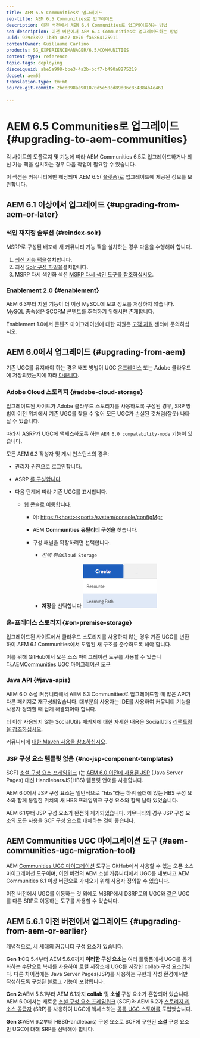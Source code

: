 ```yaml
---
title: AEM 6.5 Communities로 업그레이드
seo-title: AEM 6.5 Communities로 업그레이드
description: 이전 버전에서 AEM 6.4 Communities로 업그레이드하는 방법
seo-description: 이전 버전에서 AEM 6.4 Communities로 업그레이드하는 방법
uuid: 929c3892-1b3b-46a7-8e70-fa6864125911
contentOwner: Guillaume Carlino
products: SG_EXPERIENCEMANAGER/6.5/COMMUNITIES
content-type: reference
topic-tags: deploying
discoiquuid: abe5a998-bbe3-4a2b-bcf7-b490a8275219
docset: aem65
translation-type: tm+mt
source-git-commit: 2bcd098ae901070d5e50cd89d06c854884b4e461

---
```



# AEM 6.5 Communities로 업그레이드 {#upgrading-to-aem-communities}

각 사이트의 토폴로지 및 기능에 따라 AEM Communities 6.5로 업그레이드하거나 최신 기능 팩을 설치하는 경우 다음 작업이 필요할 수 있습니다.

이 섹션은 커뮤니티에만 해당되며 AEM 6.5( [플랫폼)로](/help/sites-deploying/upgrade.md) 업그레이드에 제공된 정보를 보완합니다.

## AEM 6.1 이상에서 업그레이드 {#upgrading-from-aem-or-later}

### 색인 재지정 솔루션 {#reindex-solr}

MSRP로 구성된 배포에 새 커뮤니티 기능 팩을 설치하는 경우 다음을 수행해야 합니다.

1. [최신 기능 팩을](/help/communities/deploy-communities.md#latestfeaturepack)설치합니다.
1. 최신 [Solr 구성 파일을](/help/communities/msrp.md#upgrading)설치합니다.
1. MSRP 다시 색인화 섹션 [MSRP 다시 색인 도구를 참조하십시오](/help/communities/msrp.md#msrp-reindex-tool).

### Enablement 2.0 {#enablement}

AEM 6.3부터 지원 기능이 더 이상 MySQL에 보고 정보를 저장하지 않습니다. MySQL 종속성은 SCORM 콘텐트를 추적하기 위해서만 존재합니다.

Enablement 1.0에서 콘텐츠 마이그레이션에 대한 지원은 [고객 지원](https://helpx.adobe.com/kr/marketing-cloud/contact-support.html) 센터에 문의하십시오.

## AEM 6.0에서 업그레이드 {#upgrading-from-aem}

기존 UGC를 유지해야 하는 경우 배포 방법이 UGC [온프레미스](#on-premise-storage) 또는 Adobe 클라우드에 저장되었는지에 따라 [다릅니다](#adobe-cloud-storage).

### Adobe Cloud 스토리지 {#adobe-cloud-storage}

업그레이드된 사이트가 Adobe 클라우드 스토리지를 사용하도록 구성된 경우, SRP 방법이 이전 위치에서 기존 UGC를 찾을 수 없어 모든 UGC가 손실된 것처럼(잘못) 나타날 수 있습니다.

따라서 ASRP가 UGC에 액세스하도록 하는 `AEM 6.0 compatability-mode` 기능이 있습니다.

모든 AEM 6.3 작성자 및 게시 인스턴스의 경우:

* 관리자 권한으로 로그인합니다.
* ASRP [를 구성합니다](/help/communities/asrp.md).
* 다음 단계에 따라 기존 UGC를 표시합니다.

   * 웹 콘솔로 이동합니다.

      * 예: [https://&lt;host>:&lt;port>/system/console/configMgr](https://localhost:4502/system/console/configMgr)

      * AEM **Communities 유틸리티 구성을** 찾습니다.
      * 구성 패널을 확장하려면 선택합니다.

         * *선택 취소*`Cloud Storage`

         * **저장**&#x200B;을 선택합니다
      ![chlimage_1-176](assets/chlimage_1-176.png)


### 온-프레미스 스토리지 {#on-premise-storage}

업그레이드된 사이트에서 클라우드 스토리지를 사용하지 않는 경우 기존 UGC를 변환하여 AEM 6.1 Communities에서 도입된 새 구조를 준수하도록 해야 합니다.

이를 위해 GitHub에서 오픈 소스 마이그레이션 도구를 사용할 수 있습니다.AEM[Communities UGC 마이그레이션 도구](https://github.com/Adobe-Marketing-Cloud/communities-ugc-migration)

### Java API {#java-apis}

AEM 6.0 소셜 커뮤니티에서 AEM 6.3 Communities로 업그레이드할 때 많은 API가 다른 패키지로 재구성되었습니다. 대부분의 사용자는 IDE를 사용하여 커뮤니티 기능을 사용자 정의할 때 쉽게 해결되어야 합니다.

더 이상 사용되지 않는 SocialUtils 패키지에 대한 자세한 내용은 SocialUtils [리팩토링을 참조하십시오](/help/communities/socialutils.md).

커뮤니티에 [대한 Maven 사용을 참조하십시오](/help/communities/maven.md).

### JSP 구성 요소 템플릿 없음 {#no-jsp-component-templates}

SCF( [소셜 구성 요소 프레임워크](/help/communities/scf.md) )는 [AEM 6.0 이전에 사용된 JSP](https://www.handlebarsjs.com/) (Java Server Pages) 대신 HandlebarsJS(HBS) 템플릿 언어를 사용합니다.

AEM 6.0에서 JSP 구성 요소는 일반적으로 &quot;hbs&quot;라는 하위 폴더에 있는 HBS 구성 요소와 함께 동일한 위치의 새 HBS 프레임워크 구성 요소와 함께 남아 있었습니다.

AEM 6.1부터 JSP 구성 요소가 완전히 제거되었습니다. 커뮤니티의 경우 JSP 구성 요소의 모든 사용을 SCF 구성 요소로 대체하는 것이 좋습니다.

## AEM Communities UGC 마이그레이션 도구 {#aem-communities-ugc-migration-tool}

AEM [Communities UGC 마이그레이션](https://github.com/Adobe-Marketing-Cloud/communities-ugc-migration) 도구는 GitHub에서 사용할 수 있는 오픈 소스 마이그레이션 도구이며, 이전 버전의 AEM 소셜 커뮤니티에서 UGC를 내보내고 AEM Communities 6.1 이상 버전으로 가져오기 위해 사용자 정의할 수 있습니다.

이전 버전에서 UGC를 이동하는 것 외에도 MSRP에서 DSRP로의 UGC와 [같은](/help/communities/working-with-srp.md) UGC를 다른 SRP로 이동하는 도구를 사용할 수 있습니다.

## AEM 5.6.1 이전 버전에서 업그레이드 {#upgrading-from-aem-or-earlier}

개념적으로, 세 세대의 커뮤니티 구성 요소가 있습니다.

**Gen 1**:CQ 5.4부터 AEM 5.6.0까지 **이러한 구성 요소는** 여러 플랫폼에서 UGC를 동기화하는 수단으로 복제를 사용하여 로컬 저장소에 UGC를 저장한 collab 구성 요소입니다. 다른 차이점에는 Java Server Pages(JSP)를 사용하는 구현과 작성 환경에서만 작성하도록 구성된 블로그 기능이 포함됩니다.

**Gen 2**:AEM 5.6.1부터 AEM 6.1까지 **collab** 및 **소셜** 구성 요소가 혼합되어 있습니다. AEM 6.0에서는 새로운 [소셜 구성 요소 프레임워크](/help/communities/scf.md) (SCF)와 AEM 6.2가 [스토리지 리소스 공급자](/help/communities/working-with-srp.md) (SRP)를 사용하여 UGC에 액세스하는 [공통 UGC 스토어를](/help/communities/srp.md) 도입했습니다.

**Gen 3**:AEM 6.2부터 HBS(Handlebars) 구성 요소로 SCF에 구현된 **소셜** 구성 요소만 UGC에 대해 SRP를 선택해야 합니다.
